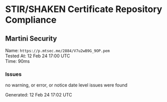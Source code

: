 # STIR/SHAKEN Certificate Repository Compliance

## Martini Security

Name: `https://p.mtsec.me/2884/V7u2wB9G_9OP.pem`\
Tested At: 12 Feb 24 17:00 UTC\
Time: 90ms

### Issues

no warning, or error, or notice date level issues were found

Generated: 12 Feb 24 17:02 UTC
